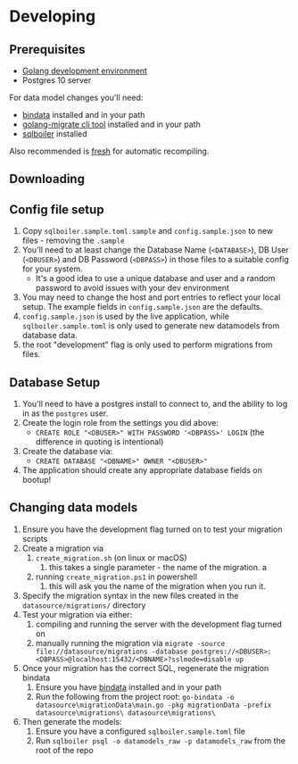 
# Developing

## Prerequisites

  * [Golang development environment](https://golang.org/dl/)
  * Postgres 10 server
 
For data model changes you'll need:
  * [bindata](https://github.com/kevinburke/go-bindata) installed and in your path
  * [golang-migrate cli tool](https://github.com/golang-migrate/migrate/releases) installed and in your path
  * [sqlboiler](https://github.com/volatiletech/sqlboiler#download) installed
  
Also recommended is [fresh](https://github.com/gravityblast/fresh) for automatic recompiling.

## Downloading 

## Config file setup

  1. Copy `sqlboiler.sample.toml.sample` and `config.sample.json` to new files - removing the `.sample`
  2. You'll need to at least change the Database Name (`<DATABASE>`), DB User (`<DBUSER>`) and DB Password (`<DBPASS>`) in those files to a suitable config for your system.
     * It's a good idea to use a unique database and user and a random password to avoid issues with your dev environment
  3. You may need to change the host and port entries to reflect your local setup. The example fields in `config.sample.json` are the defaults. 
  4. `config.sample.json` is used by the live application, while `sqlboiler.sample.toml` is only used to generate new datamodels from database data.
  5. the root "development" flag is only used to perform migrations from files.  
  
## Database Setup

  1. You'll need to have a postgres install to connect to, and the ability to log in as the  `postgres` user.
  2. Create the login role from the settings you did above: 
     * `CREATE ROLE "<DBUSER>" WITH PASSWORD '<DBPASS>' LOGIN` (the difference in quoting is intentional)
  3. Create the database via:
     * `CREATE DATABASE "<DBNAME>" OWNER "<DBUSER>"`
  4. The application should create any appropriate database fields on bootup!

## Changing data models

  1. Ensure you have the development flag turned on to test your migration scripts
  2. Create a migration via 
      1. `create_migration.sh` (on linux or macOS)
         1. this takes a single parameter - the name of the migration. a 
      2. running `create_migration.ps1` in powershell 
         1. this will ask you the name of the migration when you run it.
  3. Specify the migration syntax in the new files created in the `datasource/migrations/` directory
  4. Test your migration via either:
      1. compiling and running the server with the development flag turned on
      2. manually running the migration via `migrate -source file://datasource/migrations -database postgres://<DBUSER>:<DBPASS>@localhost:15432/<DBNAME>?sslmode=disable up`
  5. Once your migration has the correct SQL, regenerate the migration bindata
     1. Ensure you have [bindata](https://github.com/kevinburke/go-bindata) installed and in your path
     2. Run the following from the project root: `go-bindata -o datasource\migrationData\main.go -pkg migrationData -prefix datasource\migrations\ datasource\migrations\`
  6. Then generate the models:
     1. Ensure you have a configured `sqlboiler.sample.toml` file
     2. Run `sqlboiler psql -o datamodels_raw -p datamodels_raw` from the root of the repo